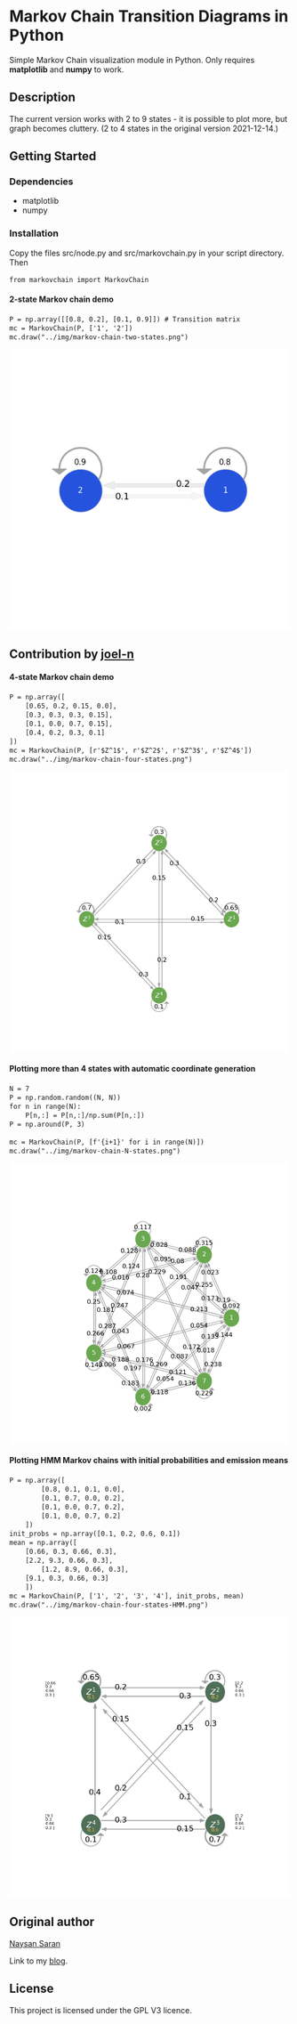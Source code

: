 # Markov Chain Transition Diagrams in Python

Simple Markov Chain visualization module in Python. Only requires **matplotlib** and **numpy** to work.

## Description

The current version works with 2 to 9 states - it is possible to plot more, but graph becomes cluttery. (2 to 4 states in the original version 2021-12-14.)
 
## Getting Started

### Dependencies

* matplotlib
* numpy

### Installation

Copy the files src/node.py and src/markovchain.py in your script directory. Then

```
from markovchain import MarkovChain
```

#### 2-state Markov chain demo

```
P = np.array([[0.8, 0.2], [0.1, 0.9]]) # Transition matrix
mc = MarkovChain(P, ['1', '2'])
mc.draw("../img/markov-chain-two-states.png")
```

![two state markov chain transition diagram python](https://github.com/NaysanSaran/markov-chain/blob/master/img/markov-chain-two-states.png)

## Contribution by [joel-n](https://github.com/joel-n)

#### 4-state Markov chain demo

```
P = np.array([
    [0.65, 0.2, 0.15, 0.0], 
    [0.3, 0.3, 0.3, 0.15],
    [0.1, 0.0, 0.7, 0.15],
    [0.4, 0.2, 0.3, 0.1]
])
mc = MarkovChain(P, [r'$Z^1$', r'$Z^2$', r'$Z^3$', r'$Z^4$'])
mc.draw("../img/markov-chain-four-states.png")
```

![four state markov chain transition diagram python](https://github.com/joel-n/markov-chain/blob/master/img/markov-chain-four-states.png)

#### Plotting more than 4 states with automatic coordinate generation

```
N = 7
P = np.random.random((N, N))
for n in range(N):
	P[n,:] = P[n,:]/np.sum(P[n,:])
P = np.around(P, 3)

mc = MarkovChain(P, [f'{i+1}' for i in range(N)])
mc.draw("../img/markov-chain-N-states.png")
```

![seven state markov chain transition diagram python](https://github.com/joel-n/markov-chain/blob/master/img/markov-chain-N-states.png)


#### Plotting HMM Markov chains with initial probabilities and emission means


```
P = np.array([
        [0.8, 0.1, 0.1, 0.0], 
        [0.1, 0.7, 0.0, 0.2],
        [0.1, 0.0, 0.7, 0.2],
        [0.1, 0.0, 0.7, 0.2]
    ])
init_probs = np.array([0.1, 0.2, 0.6, 0.1])
mean = np.array([
	[0.66, 0.3, 0.66, 0.3],
	[2.2, 9.3, 0.66, 0.3],
        [1.2, 8.9, 0.66, 0.3],
	[9.1, 0.3, 0.66, 0.3]
	])
mc = MarkovChain(P, ['1', '2', '3', '4'], init_probs, mean)
mc.draw("../img/markov-chain-four-states-HMM.png")
```

![four state markov chain transition diagram python](https://github.com/joel-n/markov-chain/blob/master/img/markov-chain-four-states-HMM.png)


## Original author

[Naysan Saran](naysan.ca)

Link to my [blog](https://naysan.ca/2020/07/08/drawing-state-transition-diagrams-in-python/).

## License

This project is licensed under the GPL V3 licence.

